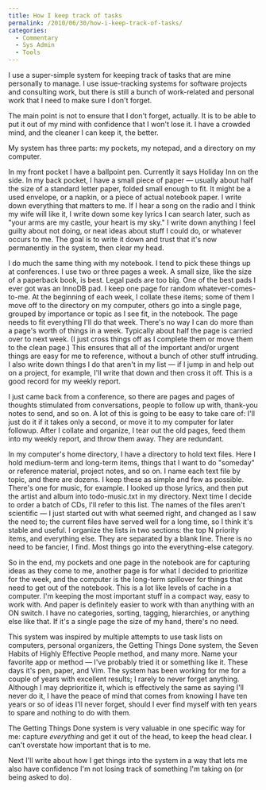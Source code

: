 ```yaml
---
title: How I keep track of tasks
permalink: /2010/06/30/how-i-keep-track-of-tasks/
categories:
  - Commentary
  - Sys Admin
  - Tools
---
```

I use a super-simple system for keeping track of tasks that are mine personally to manage. I use issue-tracking systems for software projects and consulting work, but there is still a bunch of work-related and personal work that I need to make sure I don't forget.

The main point is not to ensure that I don't forget, actually. It is to be able to put it out of my mind with confidence that I won't lose it. I have a crowded mind, and the cleaner I can keep it, the better.

My system has three parts: my pockets, my notepad, and a directory on my computer.

In my front pocket I have a ballpoint pen. Currently it says Holiday Inn on the side. In my back pocket, I have a small piece of paper &#8212; usually about half the size of a standard letter paper, folded small enough to fit. It might be a used envelope, or a napkin, or a piece of actual notebook paper. I write down everything that matters to me. If I hear a song on the radio and I think my wife will like it, I write down some key lyrics I can search later, such as "your arms are my castle, your heart is my sky." I write down anything I feel guilty about not doing, or neat ideas about stuff I could do, or whatever occurs to me. The goal is to write it down and trust that it's now permanently in the system, then clear my head.

I do much the same thing with my notebook. I tend to pick these things up at conferences. I use two or three pages a week. A small size, like the size of a paperback book, is best. Legal pads are too big. One of the best pads I ever got was an InnoDB pad. I keep one page for random whatever-comes-to-me. At the beginning of each week, I collate these items; some of them I move off to the directory on my computer, others go into a single page, grouped by importance or topic as I see fit, in the notebook. The page needs to fit everything I'll do that week. There's no way I can do more than a page's worth of things in a week. Typically about half the page is carried over to next week. (I just cross things off as I complete them or move them to the clean page.) This ensures that all of the important and/or urgent things are easy for me to reference, without a bunch of other stuff intruding. I also write down things I do that aren't in my list &#8212; if I jump in and help out on a project, for example, I'll write that down and then cross it off. This is a good record for my weekly report.

I just came back from a conference, so there are pages and pages of thoughts stimulated from conversations, people to follow up with, thank-you notes to send, and so on. A lot of this is going to be easy to take care of: I'll just do it if it takes only a second, or move it to my computer for later followup. After I collate and organize, I tear out the old pages, feed them into my weekly report, and throw them away. They are redundant.

In my computer's home directory, I have a directory to hold text files. Here I hold medium-term and long-term items, things that I want to do "someday" or reference material, project notes, and so on. I name each text file by topic, and there are dozens. I keep these as simple and few as possible. There's one for music, for example. I looked up those lyrics, and then put the artist and album into todo-music.txt in my directory. Next time I decide to order a batch of CDs, I'll refer to this list. The names of the files aren't scientific &#8212; I just started out with what seemed right, and changed as I saw the need to; the current files have served well for a long time, so I think it's stable and useful. I organize the lists in two sections: the top N priority items, and everything else. They are separated by a blank line. There is no need to be fancier, I find. Most things go into the everything-else category.

So in the end, my pockets and one page in the notebook are for capturing ideas as they come to me, another page is for what I decided to prioritize for the week, and the computer is the long-term spillover for things that need to get out of the notebook. This is a lot like levels of cache in a computer. I'm keeping the most important stuff in a compact way, easy to work with. And paper is definitely easier to work with than anything with an ON switch. I have no categories, sorting, tagging, hierarchies, or anything else like that. If it's a single page the size of my hand, there's no need.

This system was inspired by multiple attempts to use task lists on computers, personal organizers, the Getting Things Done system, the Seven Habits of Highly Effective People method, and many more. Name your favorite app or method &#8212; I've probably tried it or something like it. These days it's pen, paper, and Vim. The system has been working for me for a couple of years with excellent results; I rarely to never forget anything. Although I may deprioritize it, which is effectively the same as saying I'll never do it, I have the peace of mind that comes from knowing I have ten years or so of ideas I'll never forget, should I ever find myself with ten years to spare and nothing to do with them.

The Getting Things Done system is very valuable in one specific way for me: capture *everything* and get it out of the head, to keep the head clear. I can't overstate how important that is to me.

Next I'll write about how I get things into the system in a way that lets me also have confidence I'm not losing track of something I'm taking on (or being asked to do).
